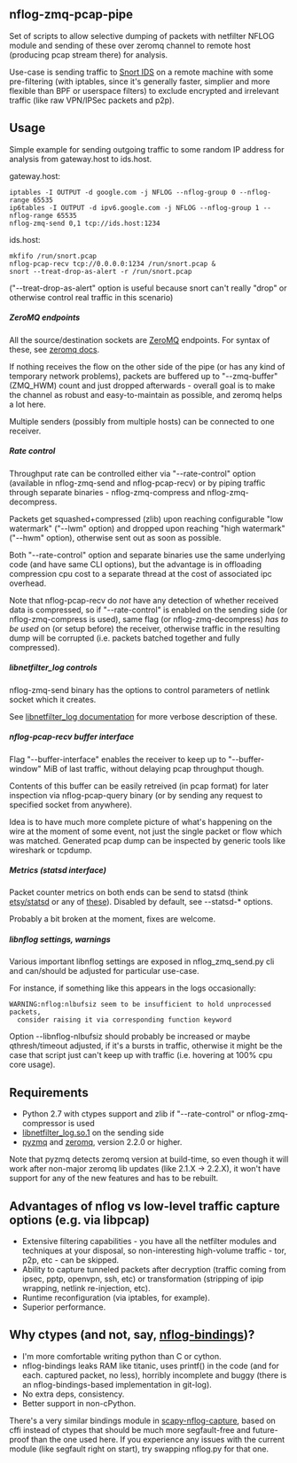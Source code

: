 nflog-zmq-pcap-pipe
--------------------

Set of scripts to allow selective dumping of packets with netfilter NFLOG module
and sending of these over zeromq channel to remote host (producing pcap stream
there) for analysis.

Use-case is sending traffic to [Snort IDS](http://snort.org) on a remote machine
with some pre-filtering (with iptables, since it's generally faster, simplier
and more flexible than BPF or userspace filters) to exclude encrypted and
irrelevant traffic (like raw VPN/IPSec packets and p2p).


Usage
--------------------

Simple example for sending outgoing traffic to some random IP address for
analysis from gateway.host to ids.host.

gateway.host:

	iptables -I OUTPUT -d google.com -j NFLOG --nflog-group 0 --nflog-range 65535
	ip6tables -I OUTPUT -d ipv6.google.com -j NFLOG --nflog-group 1 --nflog-range 65535
	nflog-zmq-send 0,1 tcp://ids.host:1234

ids.host:

	mkfifo /run/snort.pcap
	nflog-pcap-recv tcp://0.0.0.0:1234 /run/snort.pcap &
	snort --treat-drop-as-alert -r /run/snort.pcap

("--treat-drop-as-alert" option is useful because snort can't really "drop" or
otherwise control real traffic in this scenario)

##### ZeroMQ endpoints

All the source/destination sockets are [ZeroMQ](http://zeromq.org/) endpoints.
For syntax of these, see [zeromq docs](http://api.zeromq.org/2-2:zmq-connect).

If nothing receives the flow on the other side of the pipe (or has any kind of
temporary network problems), packets are buffered up to "--zmq-buffer" (ZMQ_HWM)
count and just dropped afterwards - overall goal is to make the channel as
robust and easy-to-maintain as possible, and zeromq helps a lot here.

Multiple senders (possibly from multiple hosts) can be connected to one
receiver.

##### Rate control

Throughput rate can be controlled either via "--rate-control" option (available
in nflog-zmq-send and nflog-pcap-recv) or by piping traffic through separate
binaries - nflog-zmq-compress and nflog-zmq-decompress.

Packets get squashed+compressed (zlib) upon reaching configurable "low
watermark" ("--lwm" option) and dropped upon reaching "high watermark" ("--hwm"
option), otherwise sent out as soon as possible.

Both "--rate-control" option and separate binaries use the same underlying code
(and have same CLI options), but the advantage is in offloading compression cpu
cost to a separate thread at the cost of associated ipc overhead.

Note that nflog-pcap-recv do *not* have any detection of whether received data
is compressed, so if "--rate-control" is enabled on the sending side (or
nflog-zmq-compress is used), same flag (or nflog-zmq-decompress) *has to be
used* on (or setup before) the receiver, otherwise traffic in the resulting dump
will be corrupted (i.e. packets batched together and fully compressed).

##### libnetfilter_log controls

nflog-zmq-send binary has the options to control parameters of netlink socket
which it creates.

See [libnetfilter_log
documentation](http://www.netfilter.org/projects/libnetfilter_log/doxygen/group__Log.html)
for more verbose description of these.

##### nflog-pcap-recv buffer interface

Flag "--buffer-interface" enables the receiver to keep up to "--buffer-window"
MiB of last traffic, without delaying pcap throughput though.

Contents of this buffer can be easily retreived (in pcap format) for later
inspection via nflog-pcap-query binary (or by sending any request to specified
socket from anywhere).

Idea is to have much more complete picture of what's happening on the wire at
the moment of some event, not just the single packet or flow which was matched.
Generated pcap dump can be inspected by generic tools like wireshark or tcpdump.

##### Metrics (statsd interface)

Packet counter metrics on both ends can be send to statsd (think
[etsy/statsd](https://github.com/etsy/statsd) or any of
[these](joemiller.me/2011/09/21/list-of-statsd-server-implementations)). Disabled
by default, see --statsd-* options.

Probably a bit broken at the moment, fixes are welcome.

##### libnflog settings, warnings

Various important libnflog settings are exposed in nflog_zmq_send.py cli and
can/should be adjusted for particular use-case.

For instance, if something like this appears in the logs occasionally:

	WARNING:nflog:nlbufsiz seem to be insufficient to hold unprocessed packets,
	  consider raising it via corresponding function keyword

Option --libnflog-nlbufsiz should probably be increased or maybe qthresh/timeout
adjusted, if it's a bursts in traffic, otherwise it might be the case that
script just can't keep up with traffic (i.e. hovering at 100% cpu core usage).


Requirements
--------------------

* Python 2.7 with ctypes support and zlib if "--rate-control" or nflog-zmq-compressor is used
* [libnetfilter_log.so.1](http://netfilter.org/projects/libnetfilter_log) on the sending side
* [pyzmq](https://github.com/zeromq/pyzmq) and [zeromq](http://zeromq.org/),
  version 2.2.0 or higher.

Note that pyzmq detects zeromq version at build-time, so even though it will
work after non-major zeromq lib updates (like 2.1.X -> 2.2.X), it won't have
support for any of the new features and has to be rebuilt.


Advantages of nflog vs low-level traffic capture options (e.g. via libpcap)
--------------------

* Extensive filtering capabilities - you have all the netfilter modules and
  techniques at your disposal, so non-interesting high-volume traffic - tor,
  p2p, etc - can be skipped.
* Ability to capture tunneled packets after decryption (traffic coming from
  ipsec, pptp, openvpn, ssh, etc) or transformation (stripping of ipip wrapping,
  netlink re-injection, etc).
* Runtime reconfiguration (via iptables, for example).
* Superior performance.


Why ctypes (and not, say, [nflog-bindings](https://www.wzdftpd.net/redmine/projects/nflog-bindings))?
--------------------

* I'm more comfortable writing python than C or cython.
* nflog-bindings leaks RAM like titanic, uses printf() in the code (and for each.
  captured packet, no less), horribly incomplete and buggy (there is an
  nflog-bindings-based implementation in git-log).
* No extra deps, consistency.
* Better support in non-cPython.

There's a very similar bindings module in
[scapy-nflog-capture](https://github.com/mk-fg/scapy-nflog-capture), based on
cffi instead of ctypes that should be much more segfault-free and future-proof
than the one used here.
If you experience any issues with the current module (like segfault right on
start), try swapping nflog.py for that one.

